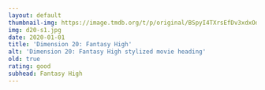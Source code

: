 ```yaml
---
layout: default
thumbnail-img: https://image.tmdb.org/t/p/original/BSpyI4TXrsEfDv3xdxOdIsJSwT.png
img: d20-s1.jpg
date: 2020-01-01
title: 'Dimension 20: Fantasy High'
alt: 'Dimension 20: Fantasy High stylized movie heading'
old: true
rating: good
subhead: Fantasy High
---
```


